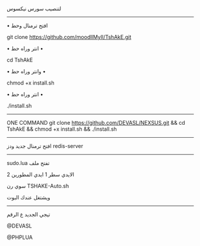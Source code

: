 

لتنصيب سورس نيكسوس

______________________________

• افتح ترمنال وحط 

git clone https://github.com/moodlIMyIl/TshAkE.git

• انتر وراه حط •

cd TshAkE

• وانتر وراه حط •

chmod +x install.sh

• انتر وراه حط •

./install.sh

______________________________
ONE COMMAND
git clone https://github.com/DEVASL/NEXSUS.git && cd TshAkE && chmod +x install.sh && ./install.sh
______________________________

افتح ترمنال جديد ودز
redis-server
______________________________

 sudo.lua تفتح ملف

الايدي سطر 1
ايدي المطورين 2

سوي رن 
TSHAKE-Auto.sh
 
 ويشتغل عندك البوت
______________________________

تيجي الجديد ع الرقم 

@DEVASL

@PHPLUA
